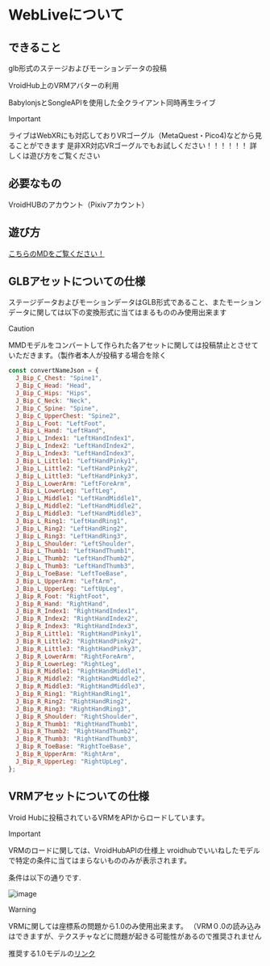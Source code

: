 # WebLiveについて

## できること
glb形式のステージおよびモーションデータの投稿

VroidHub上のVRMアバターの利用

BabylonjsとSongleAPIを使用した全クライアント同時再生ライブ

> [!IMPORTANT]
> ライブはWebXRにも対応しておりVRゴーグル（MetaQuest・Pico4)などから見ることができます
> 是非XR対応VRゴーグルでもお試しください！！！！！！
> 詳しくは遊び方をご覧ください

## 必要なもの
VroidHUBのアカウント（Pixivアカウント）

## 遊び方
[こちらのMDをご覧ください！](https://github.com/mono0218/WebLive-Hub/blob/main/docs/HowtoUse.md)

## GLBアセットについての仕様
ステージデータおよびモーションデータはGLB形式であること、またモーションデータに関しては以下の変換形式に当てはまるもののみ使用出来ます

> [!CAUTION]
> MMDモデルをコンバートして作られた各アセットに関しては投稿禁止とさせていただきます。（製作者本人が投稿する場合を除く

```js
const convertNameJson = {
  J_Bip_C_Chest: "Spine1",
  J_Bip_C_Head: "Head",
  J_Bip_C_Hips: "Hips",
  J_Bip_C_Neck: "Neck",
  J_Bip_C_Spine: "Spine",
  J_Bip_C_UpperChest: "Spine2",
  J_Bip_L_Foot: "LeftFoot",
  J_Bip_L_Hand: "LeftHand",
  J_Bip_L_Index1: "LeftHandIndex1",
  J_Bip_L_Index2: "LeftHandIndex2",
  J_Bip_L_Index3: "LeftHandIndex3",
  J_Bip_L_Little1: "LeftHandPinky1",
  J_Bip_L_Little2: "LeftHandPinky2",
  J_Bip_L_Little3: "LeftHandPinky3",
  J_Bip_L_LowerArm: "LeftForeArm",
  J_Bip_L_LowerLeg: "LeftLeg",
  J_Bip_L_Middle1: "LeftHandMiddle1",
  J_Bip_L_Middle2: "LeftHandMiddle2",
  J_Bip_L_Middle3: "LeftHandMiddle3",
  J_Bip_L_Ring1: "LeftHandRing1",
  J_Bip_L_Ring2: "LeftHandRing2",
  J_Bip_L_Ring3: "LeftHandRing3",
  J_Bip_L_Shoulder: "LeftShoulder",
  J_Bip_L_Thumb1: "LeftHandThumb1",
  J_Bip_L_Thumb2: "LeftHandThumb2",
  J_Bip_L_Thumb3: "LeftHandThumb3",
  J_Bip_L_ToeBase: "LeftToeBase",
  J_Bip_L_UpperArm: "LeftArm",
  J_Bip_L_UpperLeg: "LeftUpLeg",
  J_Bip_R_Foot: "RightFoot",
  J_Bip_R_Hand: "RightHand",
  J_Bip_R_Index1: "RightHandIndex1",
  J_Bip_R_Index2: "RightHandIndex2",
  J_Bip_R_Index3: "RightHandIndex3",
  J_Bip_R_Little1: "RightHandPinky1",
  J_Bip_R_Little2: "RightHandPinky2",
  J_Bip_R_Little3: "RightHandPinky3",
  J_Bip_R_LowerArm: "RightForeArm",
  J_Bip_R_LowerLeg: "RightLeg",
  J_Bip_R_Middle1: "RightHandMiddle1",
  J_Bip_R_Middle2: "RightHandMiddle2",
  J_Bip_R_Middle3: "RightHandMiddle3",
  J_Bip_R_Ring1: "RightHandRing1",
  J_Bip_R_Ring2: "RightHandRing2",
  J_Bip_R_Ring3: "RightHandRing3",
  J_Bip_R_Shoulder: "RightShoulder",
  J_Bip_R_Thumb1: "RightHandThumb1",
  J_Bip_R_Thumb2: "RightHandThumb2",
  J_Bip_R_Thumb3: "RightHandThumb3",
  J_Bip_R_ToeBase: "RightToeBase",
  J_Bip_R_UpperArm: "RightArm",
  J_Bip_R_UpperLeg: "RightUpLeg",
};
```

## VRMアセットについての仕様
Vroid Hubに投稿されているVRMをAPIからロードしています。
> [!IMPORTANT]
> VRMのロードに関しては、VroidHubAPIの仕様上
> vroidhubでいいねしたモデルで特定の条件に当てはまらないもののみが表示されます。

条件は以下の通りです.

![image](https://github.com/mono0218/WebLive-Hub/assets/81796635/da47e39c-b2ec-4a29-9b0a-7dafab78b313)


> [!WARNING]
> VRMに関しては座標系の問題から1.0のみ使用出来ます。
> （VRM０.0の読み込みはできますが、テクスチャなどに問題が起きる可能性があるので推奨されません
> 
> 推奨する1.0モデルの[リンク](https://hub.vroid.com/characters/7776895741501169062/models/8677986118911130278)




